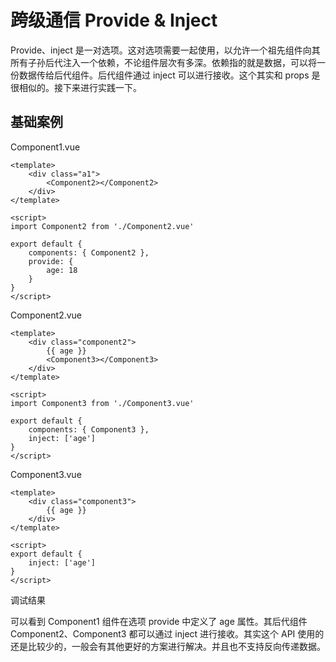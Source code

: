 <script setup>
import Image1 from "./provide-and-inject/_image1.png"
import { loginRead } from '@/utils/login-read'

loginRead('v10015')
</script>

# <AppCode code="114" /> 跨级通信 Provide & Inject

<ClientOnly><AppRead code="v10015" /></ClientOnly>

Provide、inject 是一对选项。这对选项需要一起使用，以允许一个祖先组件向其所有子孙后代注入一个依赖，不论组件层次有多深。依赖指的就是数据，可以将一份数据传给后代组件。后代组件通过 inject 可以进行接收。这个其实和 props 是很相似的。接下来进行实践一下。

## 基础案例

Component1.vue

```vue
<template>
    <div class="a1">
        <Component2></Component2>
    </div>
</template>

<script>
import Component2 from './Component2.vue'

export default {
    components: { Component2 },
    provide: {
        age: 18
    }
}
</script>
```

Component2.vue

```vue
<template>
    <div class="component2">
        {{ age }}
        <Component3></Component3>
    </div>
</template>

<script>
import Component3 from './Component3.vue'

export default {
    components: { Component3 },
    inject: ['age']
}
</script>
```

Component3.vue

```vue
<template>
    <div class="component3">
        {{ age }}
    </div>
</template>

<script>
export default {
    inject: ['age']
}
</script>
```

调试结果

<AppImage :src="Image1" />

可以看到 Component1 组件在选项 provide 中定义了 age 属性。其后代组件 Component2、Component3 都可以通过 inject 进行接收。其实这个 API 使用的还是比较少的，一般会有其他更好的方案进行解决。并且也不支持反向传递数据。

<AppComment />